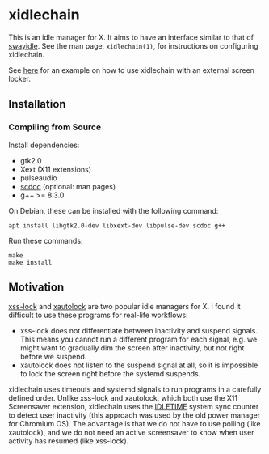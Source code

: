 # xidlechain

This is an idle manager for X. It aims to have an interface similar to that of
[swayidle](https://github.com/swaywm/swayidle).
See the man page, `xidlechain(1)`, for instructions on configuring xidlechain.

See [here](examples/idle.sh) for an example on how to use xidlechain with
an external screen locker.

## Installation

### Compiling from Source

Install dependencies:

* gtk2.0
* Xext (X11 extensions)
* pulseaudio
* [scdoc](https://git.sr.ht/~sircmpwn/scdoc) (optional: man pages)
* g++ >= 8.3.0

On Debian, these can be installed with the following command:

    apt install libgtk2.0-dev libxext-dev libpulse-dev scdoc g++

Run these commands:

    make
    make install

## Motivation

[xss-lock](https://bitbucket.org/raymonad/xss-lock) and
[xautolock](https://github.com/l0b0/xautolock) are two popular idle managers
for X. I found it difficult to use these programs for real-life workflows:

* xss-lock does not differentiate between inactivity and suspend signals. This
  means you cannot run a different program for each signal, e.g. we might want
  to gradually dim the screen after inactivity, but not right before we suspend.
* xautolock does not listen to the suspend signal at all, so it is impossible
  to lock the screen right before the systemd suspends.

xidlechain uses timeouts and systemd signals to run programs in a carefully
defined order. Unlike xss-lock and xautolock, which both use the X11 Screensaver
extension, xidlechain uses the
[IDLETIME](https://gitlab.freedesktop.org/xorg/xserver/-/commit/7e2c935920cafadbd87c351f1a3239932864fb90)
system sync counter to detect user inactivity (this approach was used by the
old power manager for Chromium OS). The advantage is that we do not have to
use polling (like xautolock), and we do not need an active screensaver to
know when user activity has resumed (like xss-lock).

